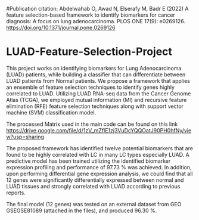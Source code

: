 #Publication citation:
Abdelwahab O, Awad N, Elserafy M, Badr E (2022) A feature selection-based framework to identify biomarkers for cancer diagnosis: A focus on lung adenocarcinoma. PLOS ONE 17(9): e0269126. https://doi.org/10.1371/journal.pone.0269126

# LUAD-Feature-Selection-Project
This project works on identifying biomarkers for Lung Adenocarcinoma (LUAD) patients, while building a classifier that can differentiate between LUAD patients from Normal patients. We propose a framework that applies an ensemble of feature selection techniques to identify genes highly correlated to LUAD. Utilizing LUAD RNA-seq data from the Cancer Genome Atlas (TCGA), we employed mutual information (MI) and recursive feature elimination (RFE) feature selection techniques along with support vector machine (SVM) classification model.

The processed Matrix used in the main code can be found on this link https://drive.google.com/file/d/1zV_mZflE1zj3VuDcYQQOatJ90PH0hfNy/view?usp=sharing 


The proposed framework has identified twelve potential biomarkers that are found to be highly correlated with LC in many LC types especially LUAD. A predictive model has been trained utilizing the identified biomarker expression profiling and performance of 97.73 % was achieved. In addition, upon performing differential gene expression analysis, we could find that all 12 genes were significantly differentially expressed between normal and LUAD tissues and strongly correlated with LUAD according to previous reports.

The final model (12 genes) was tested on an external dataset from GEO GSEGSE81089 (attached in the files), and produced 96.30 %. 
